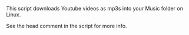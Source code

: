 This script downloads Youtube videos as mp3s into your Music folder on Linux.

See the head comment in the script for more info.

